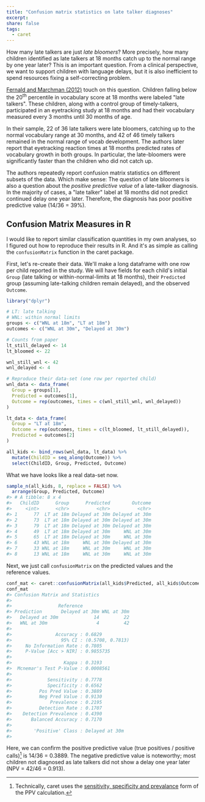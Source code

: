 ```yaml
---
title: "Confusion matrix statistics on late talker diagnoses"
excerpt:
share: false
tags:
  - caret
---
```


How many late talkers are just _late bloomers_? More precisely, how many
children identified as late talkers at 18 months catch up to the normal range
by one year later? This is an important question. From a clinical perspective,
we want to support children with language delays, but it is also inefficient to
spend resources fixing a self-correcting problem.

[Fernald and Marchman (2012)](https://www.ncbi.nlm.nih.gov/pmc/articles/PMC3266972/) 
touch on this question. Children falling below the 20<sup>th</sup> percentile in
vocabulary score at 18 months were labeled "late talkers". These children, along
with a control group of timely-talkers, participated in an eyetracking study at
18 months and had their vocabulary measured every 3 months until 30 months of
age.

In their sample, 22 of 36 late talkers were late bloomers, catching up to the
normal vocabulary range at 30 months, and 42 of 46 timely talkers remained in
the normal range of vocab development. The authors later report that eyetracking
reaction times at 18 months predicted rates of vocabulary growth in both groups.
In particular, the late-bloomers were significantly faster than the children who
did not catch up.

The authors repeatedly report confusion matrix statistics on different subsets
of the data. Which make sense: The question of late bloomers is also a question
about the _positive predictive value_ of a late-talker diagnosis. In the
majority of cases, a "late talker" label at 18 months did not predict continued
delay one year later. Therefore, the diagnosis has poor positive predictive
value (14/36 = 39%).

## Confusion Matrix Measures in R

I would like to report similar classification quantities in my own analyses, so
I figured out how to reproduce their results in R. And it's as simple as calling
the `confusionMatrix` function in the caret package. 

First, let's re-create their data. We'll make a long dataframe with one row
per child reported in the study. We will have fields for each child's initial
`Group` (late talking or within-normal-limits at 18 months), their `Predicted`
group (assuming late-talking children remain delayed), and the observed
`Outcome`.


```r
library("dplyr")

# LT: late talking
# WNL: within normal limits
groups <- c("WNL at 18m", "LT at 18m")
outcomes <- c("WNL at 30m", "Delayed at 30m")

# Counts from paper
lt_still_delayed <- 14
lt_bloomed <- 22

wnl_still_wnl <- 42
wnl_delayed <- 4

# Reproduce their data-set (one row per reported child)
wnl_data <- data_frame(
  Group = groups[1],
  Predicted = outcomes[1],
  Outcome = rep(outcomes, times = c(wnl_still_wnl, wnl_delayed))
)

lt_data <- data_frame(
  Group = "LT at 18m",
  Outcome = rep(outcomes, times = c(lt_bloomed, lt_still_delayed)),
  Predicted = outcomes[2]
)

all_kids <- bind_rows(wnl_data, lt_data) %>%
  mutate(ChildID = seq_along(Outcome)) %>% 
  select(ChildID, Group, Predicted, Outcome)
```

What we have looks like a real data-set now.




```r
sample_n(all_kids, 8, replace = FALSE) %>% 
  arrange(Group, Predicted, Outcome)
#> # A tibble: 8 x 4
#>   ChildID      Group      Predicted        Outcome
#>     <int>      <chr>          <chr>          <chr>
#> 1      77  LT at 18m Delayed at 30m Delayed at 30m
#> 2      73  LT at 18m Delayed at 30m Delayed at 30m
#> 3      79  LT at 18m Delayed at 30m Delayed at 30m
#> 4      49  LT at 18m Delayed at 30m     WNL at 30m
#> 5      65  LT at 18m Delayed at 30m     WNL at 30m
#> 6      43 WNL at 18m     WNL at 30m Delayed at 30m
#> 7      33 WNL at 18m     WNL at 30m     WNL at 30m
#> 8      13 WNL at 18m     WNL at 30m     WNL at 30m
```

Next, we just call `confusionMatrix` on the predicted values and the reference
values.


```r
conf_mat <- caret::confusionMatrix(all_kids$Predicted, all_kids$Outcome)
conf_mat
#> Confusion Matrix and Statistics
#> 
#>                 Reference
#> Prediction       Delayed at 30m WNL at 30m
#>   Delayed at 30m             14         22
#>   WNL at 30m                  4         42
#>                                           
#>                Accuracy : 0.6829          
#>                  95% CI : (0.5708, 0.7813)
#>     No Information Rate : 0.7805          
#>     P-Value [Acc > NIR] : 0.9855735       
#>                                           
#>                   Kappa : 0.3193          
#>  Mcnemar's Test P-Value : 0.0008561       
#>                                           
#>             Sensitivity : 0.7778          
#>             Specificity : 0.6562          
#>          Pos Pred Value : 0.3889          
#>          Neg Pred Value : 0.9130          
#>              Prevalence : 0.2195          
#>          Detection Rate : 0.1707          
#>    Detection Prevalence : 0.4390          
#>       Balanced Accuracy : 0.7170          
#>                                           
#>        'Positive' Class : Delayed at 30m  
#> 
```



Here, we can confirm the positive predictive value (true positives / positive
calls)[^PPV] is 14/36 = 0.3889. The negative predictive value is noteworthy;
most children not diagnosed as late talkers did not show a delay one year later
(NPV = 42/46 = 0.913).

[^PPV]: Technically, caret uses the [sensitivity, specificity and prevalance](https://en.wikipedia.org/wiki/Positive_and_negative_predictive_values) form of the PPV calculation.
